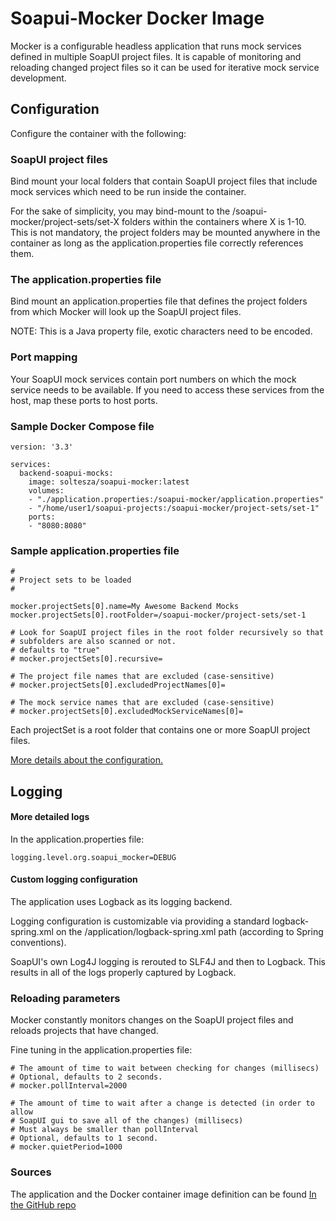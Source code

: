 # Soapui-Mocker Docker Image

Mocker is a configurable headless application that runs mock services defined in multiple SoapUI project files. It is capable of monitoring and reloading changed project files so it can be used for iterative mock service development.

## Configuration

Configure the container with the following:

### SoapUI project files

Bind mount your local folders that contain SoapUI project files that include mock services which need to be run inside the container.

For the sake of simplicity, you may bind-mount to the /soapui-mocker/project-sets/set-X folders within the containers where X is 1-10. This is not mandatory, the project folders may be mounted anywhere in the container as long as the application.properties file correctly references them.


### The application.properties file

Bind mount an application.properties file that defines the project folders from which Mocker will look up the SoapUI project files.

NOTE: This is a Java property file, exotic characters need to be encoded. 

### Port mapping

Your SoapUI mock services contain port numbers on which the mock service needs to be available. If you need to access these services from the host, map these ports to host ports.

### Sample Docker Compose file

    version: '3.3'

    services:
      backend-soapui-mocks:
        image: soltesza/soapui-mocker:latest
        volumes:
        - "./application.properties:/soapui-mocker/application.properties"
        - "/home/user1/soapui-projects:/soapui-mocker/project-sets/set-1"
        ports:
        - "8080:8080"


### Sample application.properties file

    #
    # Project sets to be loaded
    #
    
    mocker.projectSets[0].name=My Awesome Backend Mocks
    mocker.projectSets[0].rootFolder=/soapui-mocker/project-sets/set-1
    
    # Look for SoapUI project files in the root folder recursively so that
    # subfolders are also scanned or not.
    # defaults to "true"
    # mocker.projectSets[0].recursive=
    
    # The project file names that are excluded (case-sensitive)
    # mocker.projectSets[0].excludedProjectNames[0]=
    
    # The mock service names that are excluded (case-sensitive)
    # mocker.projectSets[0].excludedMockServiceNames[0]=

Each projectSet is a root folder that contains one or more SoapUI project files.

[More details about the configuration.](https://github.com/asoltesz/soapui-mocker/blob/master/application/src/main/resources/application.properties)
    
## Logging
 
#### More detailed logs

In the application.properties file:

    logging.level.org.soapui_mocker=DEBUG

#### Custom logging configuration

The application uses Logback as its logging backend.

Logging configuration is customizable via providing a standard logback-spring.xml on the /application/logback-spring.xml path (according to Spring conventions).
 
SoapUI's own Log4J logging is rerouted to SLF4J and then to Logback. This results in all of the logs properly captured by Logback.


### Reloading parameters

Mocker constantly monitors changes on the SoapUI project files and reloads projects that have changed.

Fine tuning in the application.properties file:

    # The amount of time to wait between checking for changes (millisecs)
    # Optional, defaults to 2 seconds.
    # mocker.pollInterval=2000
    
    # The amount of time to wait after a change is detected (in order to allow
    # SoapUI gui to save all of the changes) (millisecs)
    # Must always be smaller than pollInterval
    # Optional, defaults to 1 second.
    # mocker.quietPeriod=1000

### Sources

The application and the Docker container image definition can be found [In the GitHub repo](https://github.com/asoltesz/soapui-mocker)
